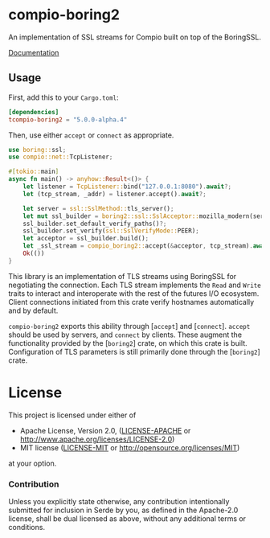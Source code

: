 # compio-boring2

An implementation of SSL streams for Compio built on top of the BoringSSL.

[Documentation](https://docs.rs/compio-boring2)

## Usage

First, add this to your `Cargo.toml`:

```toml
[dependencies]
tcompio-boring2 = "5.0.0-alpha.4"
```

Then, use either `accept` or `connect` as appropriate.

```rust
use boring::ssl;
use compio::net::TcpListener;

#[tokio::main]
async fn main() -> anyhow::Result<()> {
    let listener = TcpListener::bind("127.0.0.1:8080").await?;
    let (tcp_stream, _addr) = listener.accept().await?;

    let server = ssl::SslMethod::tls_server();
    let mut ssl_builder = boring2::ssl::SslAcceptor::mozilla_modern(server)?;
    ssl_builder.set_default_verify_paths()?;
    ssl_builder.set_verify(ssl::SslVerifyMode::PEER);
    let acceptor = ssl_builder.build();
    let _ssl_stream = compio_boring2::accept(&acceptor, tcp_stream).await?;
    Ok(())
}
```

This library is an implementation of TLS streams using BoringSSL for
negotiating the connection. Each TLS stream implements the `Read` and
`Write` traits to interact and interoperate with the rest of the futures I/O
ecosystem. Client connections initiated from this crate verify hostnames
automatically and by default.

`compio-boring2` exports this ability through [`accept`] and [`connect`]. `accept` should
be used by servers, and `connect` by clients. These augment the functionality provided by the
[`boring2`] crate, on which this crate is built. Configuration of TLS parameters is still
primarily done through the [`boring2`] crate.

# License

This project is licensed under either of

 * Apache License, Version 2.0, ([LICENSE-APACHE](LICENSE-APACHE) or
   http://www.apache.org/licenses/LICENSE-2.0)
 * MIT license ([LICENSE-MIT](LICENSE-MIT) or
   http://opensource.org/licenses/MIT)

at your option.

### Contribution

Unless you explicitly state otherwise, any contribution intentionally submitted
for inclusion in Serde by you, as defined in the Apache-2.0 license, shall be
dual licensed as above, without any additional terms or conditions.
